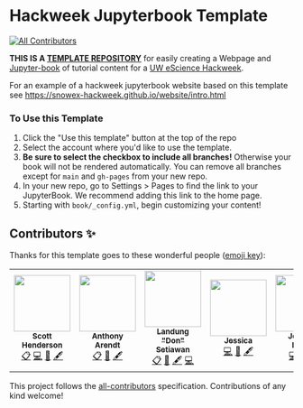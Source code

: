 # Hackweek Jupyterbook Template
<!-- ALL-CONTRIBUTORS-BADGE:START - Do not remove or modify this section -->
[![All Contributors](https://img.shields.io/badge/all_contributors-5-orange.svg?style=flat-square)](#contributors-)
<!-- ALL-CONTRIBUTORS-BADGE:END -->

**THIS IS A [TEMPLATE REPOSITORY](https://docs.github.com/en/github/creating-cloning-and-archiving-repositories/creating-a-repository-from-a-template )** for easily creating a Webpage and [Jupyter-book](https://jupyterbook.org/) of tutorial content for a [UW eScience Hackweek](https://uwhackweek.github.io/hackweeks-as-a-service/intro.html).

For an example of a hackweek jupyterbook website based on this template see https://snowex-hackweek.github.io/website/intro.html

### To Use this Template
1. Click the "Use this template" button at the top of the repo
1. Select the account where you'd like to use the template.
1. **Be sure to select the checkbox to include all branches!** Otherwise your book will not be rendered automatically. You can remove all branches except for `main` and `gh-pages` from your new repo.
1. In your new repo, go to Settings > Pages to find the link to your JupyterBook. We recommend adding this link to the home page.
1. Starting with `book/_config.yml`, begin customizing your content!

## Contributors ✨

Thanks for this template goes to these wonderful people ([emoji key](https://allcontributors.org/docs/en/emoji-key)):

<!-- ALL-CONTRIBUTORS-LIST:START - Do not remove or modify this section -->
<!-- prettier-ignore-start -->
<!-- markdownlint-disable -->
<table>
  <tr>
    <td align="center"><a href="http://scottyhq.github.io"><img src="https://avatars.githubusercontent.com/u/3924836?v=4?s=100" width="100px;" alt=""/><br /><sub><b>Scott Henderson</b></sub></a><br /><a href="#eventOrganizing-scottyhq" title="Event Organizing">📋</a> <a href="https://github.com/uwhackweek/jupyterbook-template/commits?author=scottyhq" title="Code">💻</a> <a href="#ideas-scottyhq" title="Ideas, Planning, & Feedback">🤔</a> <a href="#content-scottyhq" title="Content">🖋</a></td>
    <td align="center"><a href="http://psc.apl.uw.edu/people/investigators/anthony-arendt/"><img src="https://avatars.githubusercontent.com/u/4993098?v=4?s=100" width="100px;" alt=""/><br /><sub><b>Anthony Arendt</b></sub></a><br /><a href="#eventOrganizing-aaarendt" title="Event Organizing">📋</a> <a href="#ideas-aaarendt" title="Ideas, Planning, & Feedback">🤔</a> <a href="#content-aaarendt" title="Content">🖋</a></td>
    <td align="center"><a href="https://www.linkedin.com/in/landungsetiawan/"><img src="https://avatars.githubusercontent.com/u/17802172?v=4?s=100" width="100px;" alt=""/><br /><sub><b>Landung "Don" Setiawan</b></sub></a><br /><a href="#eventOrganizing-lsetiawan" title="Event Organizing">📋</a> <a href="#ideas-lsetiawan" title="Ideas, Planning, & Feedback">🤔</a> <a href="#content-lsetiawan" title="Content">🖋</a> <a href="https://github.com/uwhackweek/jupyterbook-template/commits?author=lsetiawan" title="Code">💻</a></td>
    <td align="center"><a href="https://github.com/JessicaS11"><img src="https://avatars.githubusercontent.com/u/11756442?v=4?s=100" width="100px;" alt=""/><br /><sub><b>Jessica</b></sub></a><br /><a href="https://github.com/uwhackweek/jupyterbook-template/commits?author=JessicaS11" title="Code">💻</a> <a href="#ideas-JessicaS11" title="Ideas, Planning, & Feedback">🤔</a> <a href="#content-JessicaS11" title="Content">🖋</a></td>
    <td align="center"><a href="https://github.com/jomey"><img src="https://avatars.githubusercontent.com/u/178649?v=4?s=100" width="100px;" alt=""/><br /><sub><b>Joachim Meyer</b></sub></a><br /><a href="https://github.com/uwhackweek/jupyterbook-template/commits?author=jomey" title="Code">💻</a> <a href="#ideas-jomey" title="Ideas, Planning, & Feedback">🤔</a> <a href="#content-jomey" title="Content">🖋</a></td>
  </tr>
</table>

<!-- markdownlint-restore -->
<!-- prettier-ignore-end -->

<!-- ALL-CONTRIBUTORS-LIST:END -->

This project follows the [all-contributors](https://github.com/all-contributors/all-contributors) specification. Contributions of any kind welcome!
